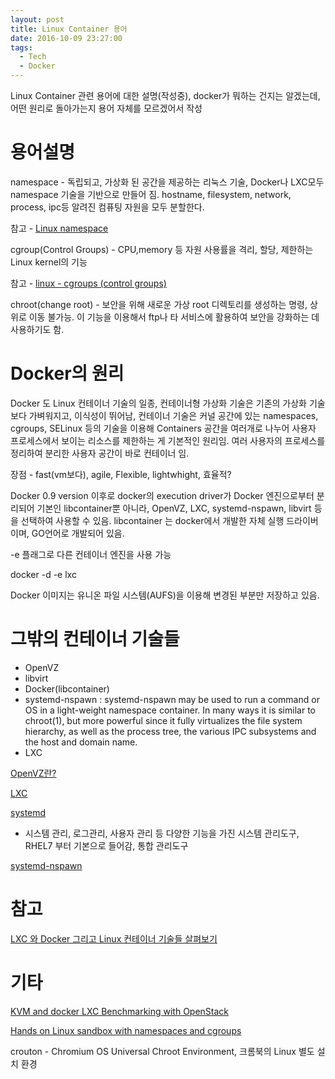 ```yaml
---
layout: post
title: Linux Container 용어
date: 2016-10-09 23:27:00
tags:
  - Tech
  - Docker
---
```


Linux Container 관련 용어에 대한 설명(작성중), docker가 뭐하는 건지는 알겠는데, 어떤 원리로 돌아가는지 용어 자체를 모르겠어서 작성


# 용어설명

namespace - 독립되고, 가상화 된 공간을 제공하는 리눅스 기술, Docker나 LXC모두 namespace 기술을 기반으로 만들어 짐. hostname, filesystem, network, process, ipc등 알려진 컴퓨팅 자원을 모두 분할한다.

참고 - [Linux namespace](http://bluese05.tistory.com/11)

cgroup(Control Groups) - CPU,memory 등 자원 사용률을 격리, 할당, 제한하는 Linux kernel의 기능

참고 - [linux - cgroups (control groups)](http://linuxism.tistory.com/1601)

chroot(change root) - 보안을 위해 새로운 가상 root 디렉토리를 생성하는 명령, 상위로 이동 불가능. 이 기능을 이용해서 ftp나 타 서비스에 활용하여 보안을 강화하는 데 사용하기도 함.


# Docker의 원리

Docker 도 Linux 컨테이너 기술의 일종, 컨테이너형 가상화 기술은 기존의 가상화 기술보다 가벼워지고, 이식성이 뛰어남, 컨테이너 기술은 커널 공간에 있는 namespaces, cgroups, SELinux 등의 기술을 이용해 Containers 공간을 여러개로 나누어 사용자 프로세스에서 보이는 리소스를 제한하는 게 기본적인 원리임. 여러 사용자의 프로세스를 정리하여 분리한 사용자 공간이 바로 컨테이너 임.

장점 - fast(vm보다), agile, Flexible, lightwhight, 효율적?

Docker 0.9 version 이후로 docker의 execution driver가 Docker 엔진으로부터 분리되어 기본인 libcontainer뿐 아니라, OpenVZ, LXC, systemd-nspawn, libvirt 등을 선택하여 사용할 수 있음. libcontainer 는 docker에서 개발한 자체 실행 드라이버이며, GO언어로 개발되어 있음.

-e 플래그로 다른 컨테이너 엔진을 사용 가능

docker -d -e lxc

Docker 이미지는 유니온 파일 시스템(AUFS)을 이용해 변경된 부분만 저장하고 있음.


# 그밖의 컨테이너 기술들

- OpenVZ
- libvirt
- Docker(libcontainer)
- systemd-nspawn : systemd-nspawn may be used to run a command or OS in a light-weight namespace container. In many ways it is similar to chroot(1), but more powerful since it fully virtualizes the file system hierarchy, as well as the process tree, the various IPC subsystems and the host and domain name.
- LXC

[OpenVZ란?](https://ko.wikipedia.org/wiki/OpenVZ)

[LXC](https://ko.wikipedia.org/wiki/LXC)

[systemd](https://ko.wikipedia.org/wiki/Systemd)

- 시스템 관리, 로그관리, 사용자 관리 등 다양한 기능을 가진 시스템 관리도구, RHEL7 부터 기본으로 들어감, 통합 관리도구

[systemd-nspawn](https://www.freedesktop.org/software/systemd/man/systemd-nspawn.html)


# 참고

[LXC 와 Docker 그리고 Linux 컨테이너 기술들 살펴보기](http://opennaru.tistory.com/105)


# 기타


[KVM and docker LXC Benchmarking with OpenStack](http://www.slideshare.net/BodenRussell/kvm-and-docker-lxc-benchmarking-with-openstack)

[Hands on Linux sandbox with namespaces and cgroups](https://blogs.rdoproject.org/7761/hands-on-linux-sandbox-with-namespaces-and-cgroups)

crouton - Chromium OS Universal Chroot Environment, 크롬북의 Linux 별도 설치 환경
